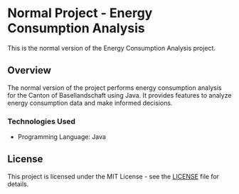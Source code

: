 # Normal Project - Energy Consumption Analysis

This is the normal version of the Energy Consumption Analysis project.

## Overview

The normal version of the project performs energy consumption analysis for the Canton of Basellandschaft using Java. It provides features to analyze energy consumption data and make informed decisions.

### Technologies Used

- Programming Language: Java

## License

This project is licensed under the MIT License - see the [LICENSE](LICENSE) file for details.
